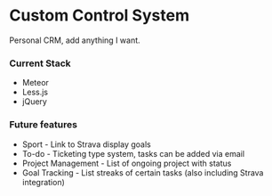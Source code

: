# Custom Control System
Personal CRM, add anything I want.

### Current Stack
* Meteor
* Less.js
* jQuery

### Future features
* Sport - Link to Strava display goals
* To-do - Ticketing type system, tasks can be added via email
* Project Management - List of ongoing project with status
* Goal Tracking - List streaks of certain tasks (also including Strava integration)
